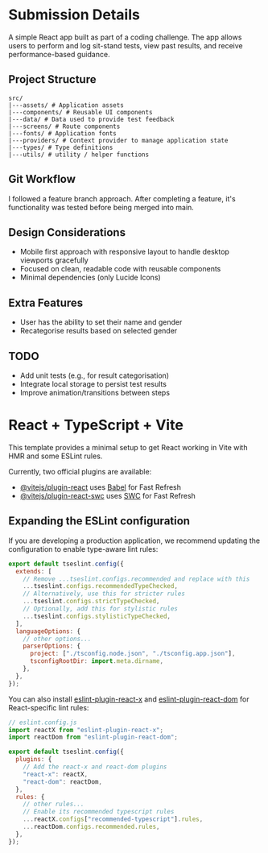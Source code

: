 # Submission Details

A simple React app built as part of a coding challenge. The app allows users to perform and log sit-stand tests, view past results, and receive performance-based guidance.

## Project Structure

```
src/
|---assets/ # Application assets
|---components/ # Reusable UI components
|---data/ # Data used to provide test feedback
|---screens/ # Route components
|---fonts/ # Application fonts
|---providers/ # Context provider to manage application state
|---types/ # Type definitions
|---utils/ # utility / helper functions
```

## Git Workflow

I followed a feature branch approach. After completing a feature, it's functionality was tested before being merged into main.

## Design Considerations

- Mobile first approach with responsive layout to handle desktop viewports gracefully
- Focused on clean, readable code with reusable components
- Minimal dependencies (only Lucide Icons)

## Extra Features

- User has the ability to set their name and gender
- Recategorise results based on selected gender

## TODO

- Add unit tests (e.g., for result categorisation)
- Integrate local storage to persist test results
- Improve animation/transitions between steps

# React + TypeScript + Vite

This template provides a minimal setup to get React working in Vite with HMR and some ESLint rules.

Currently, two official plugins are available:

- [@vitejs/plugin-react](https://github.com/vitejs/vite-plugin-react/blob/main/packages/plugin-react) uses [Babel](https://babeljs.io/) for Fast Refresh
- [@vitejs/plugin-react-swc](https://github.com/vitejs/vite-plugin-react/blob/main/packages/plugin-react-swc) uses [SWC](https://swc.rs/) for Fast Refresh

## Expanding the ESLint configuration

If you are developing a production application, we recommend updating the configuration to enable type-aware lint rules:

```js
export default tseslint.config({
  extends: [
    // Remove ...tseslint.configs.recommended and replace with this
    ...tseslint.configs.recommendedTypeChecked,
    // Alternatively, use this for stricter rules
    ...tseslint.configs.strictTypeChecked,
    // Optionally, add this for stylistic rules
    ...tseslint.configs.stylisticTypeChecked,
  ],
  languageOptions: {
    // other options...
    parserOptions: {
      project: ["./tsconfig.node.json", "./tsconfig.app.json"],
      tsconfigRootDir: import.meta.dirname,
    },
  },
});
```

You can also install [eslint-plugin-react-x](https://github.com/Rel1cx/eslint-react/tree/main/packages/plugins/eslint-plugin-react-x) and [eslint-plugin-react-dom](https://github.com/Rel1cx/eslint-react/tree/main/packages/plugins/eslint-plugin-react-dom) for React-specific lint rules:

```js
// eslint.config.js
import reactX from "eslint-plugin-react-x";
import reactDom from "eslint-plugin-react-dom";

export default tseslint.config({
  plugins: {
    // Add the react-x and react-dom plugins
    "react-x": reactX,
    "react-dom": reactDom,
  },
  rules: {
    // other rules...
    // Enable its recommended typescript rules
    ...reactX.configs["recommended-typescript"].rules,
    ...reactDom.configs.recommended.rules,
  },
});
```
